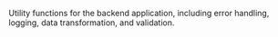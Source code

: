 Utility functions for the backend application, including error handling, logging, data transformation, and validation.